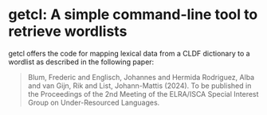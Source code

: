 # getcl: A simple command-line tool to retrieve wordlists

getcl offers the code for mapping lexical data from a CLDF dictionary to a wordlist as described in the following paper:

> Blum, Frederic and Englisch, Johannes and Hermida Rodriguez, Alba and van Gijn, Rik and List, Johann-Mattis (2024). To be published in the Proceedings of the 2nd Meeting of the ELRA/ISCA Special Interest Group on Under-Resourced Languages.
